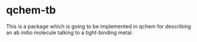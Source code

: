 # qchem-tb
This is a package which is going to be implemented in qchem for describing an ab initio molecule talking to a tight-binding metal.
